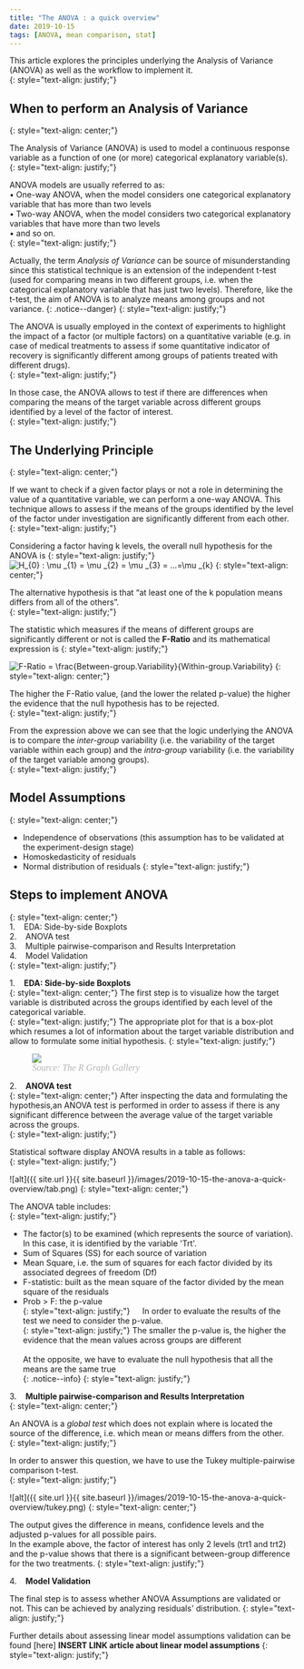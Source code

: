 ```yaml
---
title: "The ANOVA : a quick overview"
date: 2019-10-15
tags: [ANOVA, mean comparison, stat]
---
```


This article explores the principles underlying the Analysis of Variance (ANOVA) as well as the workflow to implement it.<br>
{: style="text-align: justify;"}

## When to perform an Analysis of Variance<br>
{: style="text-align: center;"}

The Analysis of Variance (ANOVA) is used to model a continuous response variable as a function of one (or more) categorical explanatory variable(s).<br>
{: style="text-align: justify;"}

ANOVA models are usually referred to as:<br>
•   One-way ANOVA, when the model considers one categorical explanatory variable that has more than two levels<br>
•   Two-way ANOVA, when the model considers two categorical explanatory variables that have more than two levels<br>
•   and so on.<br>
{: style="text-align: justify;"}

Actually, the term *Analysis of Variance* can be source of misunderstanding since this statistical technique is an extension of the independent t-test (used for comparing means in two different groups, i.e. when the categorical explanatory variable that has just two levels). Therefore, like the t-test, the aim of ANOVA is to analyze means among groups and not variance.
{: .notice--danger}
{: style="text-align: justify;"}

The ANOVA is usually employed in the context of experiments to highlight the impact of a factor (or multiple factors) on a quantitative variable (e.g. in case of medical treatments to assess if some quantitative indicator of recovery is significantly different among groups of patients treated with different drugs).<br>
{: style="text-align: justify;"}

In those case, the ANOVA allows to test if there are differences when comparing the means of the target variable across different groups identified by a level of the factor of interest.<br>
{: style="text-align: justify;"}

## The Underlying Principle<br>
{: style="text-align: center;"}

If we want to check if a given factor plays or not a role in determining the value of a quantitative variable, we can perform a one-way ANOVA. This technique allows to assess if the means of the groups identified by the level of the factor under investigation are significantly different from each other.<br>
{: style="text-align: justify;"}

Considering a factor having k levels, the overall null hypothesis for the ANOVA is
{: style="text-align: justify;"}
<img src="https://latex.codecogs.com/svg.latex?\fn_cs&space;H_{0}&space;:&space;\mu&space;_{1}&space;=&space;\mu&space;_{2}&space;=&space;\mu&space;_{3}&space;=&space;...=\mu&space;_{k}" title="H_{0} : \mu _{1} = \mu _{2} = \mu _{3} = ...=\mu _{k}" />
{: style="text-align: center;"}

The alternative hypothesis is that “at least one of the k population means differs from all of the others”.<br>
{: style="text-align: justify;"}

The statistic which measures if the means of different groups are significantly different or not is called the **F-Ratio** and its mathematical expression is
{: style="text-align: justify;"}

<img src="https://latex.codecogs.com/svg.latex?\fn_cs&space;F-Ratio&space;=&space;\frac{Between-group.Variability}{Within-group.Variability}" title="F-Ratio = \frac{Between-group.Variability}{Within-group.Variability}" />
{: style="text-align: center;"}

The higher the F-Ratio value, (and the lower the related p-value) the higher the evidence that the null hypothesis has to be rejected.<br>
{: style="text-align: justify;"}

From the expression above we can see that the logic underlying the ANOVA is to compare the *inter-group* variability (i.e. the variability of the target variable within each group) and the *intra-group* variability (i.e. the variability of the target variable among groups).<br>
{: style="text-align: justify;"}

## Model Assumptions<br>
{: style="text-align: center;"}

 - Independence of observations (this assumption has to be validated at the experiment-design stage)
 - Homoskedasticity of residuals
 - Normal distribution of residuals
 {: style="text-align: justify;"}

## Steps to implement ANOVA<br>
{: style="text-align: center;"}
<br>
1.&nbsp;&nbsp;&nbsp;&nbsp;EDA:  Side-by-side Boxplots<br>
2.&nbsp;&nbsp;&nbsp;&nbsp;ANOVA test<br>
3.&nbsp;&nbsp;&nbsp;&nbsp;Multiple pairwise-comparison and Results Interpretation<br>
4.&nbsp;&nbsp;&nbsp;&nbsp;Model Validation<br>
{: style="text-align: justify;"}

1.&nbsp;&nbsp;&nbsp;&nbsp;**EDA:  Side-by-side Boxplots**<br>
{: style="text-align: center;"}
The first step is to visualize how the target variable is distributed across the groups identified by each level of the categorical variable.<br>
{: style="text-align: justify;"}
The appropriate plot for that is a box-plot which resumes a lot of information about the target variable distribution and allow to formulate some initial hypothesis.
{: style="text-align: justify;"}
<figure>
   <img src="https://www.r-graph-gallery.com/264-control-ggplot2-boxplot-colors_files/figure-html/unnamed-chunk-1-2.png">
    <figcaption><a href="https://www.r-graph-gallery.com/264-control-ggplot2-boxplot-colors_files/figure-html/unnamed-chunk-1-2.png"></a><span style = "font-family: times, serif; font-size:12pt; font-style:italic; color: #B6B3B2; text-align: center;">Source: The R Graph Gallery</span> </figcaption>
</figure>

2.&nbsp;&nbsp;&nbsp;&nbsp;**ANOVA test**<br>
{: style="text-align: center;"}
After inspecting the data and formulating the hypothesis,an ANOVA test is performed in order to assess if there is any significant difference between the average value of the target variable across the groups.<br>
{: style="text-align: justify;"}

Statistical software display ANOVA results in a table as follows:<br>
{: style="text-align: justify;"}

![alt]({{ site.url }}{{ site.baseurl }}/images/2019-10-15-the-anova-a-quick-overview/tab.png)
{: style="text-align: center;"}


The ANOVA table includes:<br>
{: style="text-align: justify;"}
-	The factor(s) to be examined (which represents the source of variation). In this case, it is identified by the variable 'Trt'.<br>
-	Sum of Squares (SS) for each source of variation<br>
-	Mean Square, i.e. the sum of squares for each factor divided by its associated degrees of freedom (Df)<br>
-	F-statistic: built as the mean square of the factor divided by the mean square of the residuals<br>
-	Prob > F: the p-value<br>
{: style="text-align: justify;"}
 
In order to evaluate the results of the test we need to consider the p-value.<br>
{: style="text-align: justify;"}
The smaller the p-value is, the higher the evidence that the mean values across groups are different<br><br>
At the opposite, we have to evaluate the null hypothesis that all the means are the same true<br>
{: .notice--info}
{: style="text-align: justify;"}

3.&nbsp;&nbsp;&nbsp;&nbsp;**Multiple pairwise-comparison and Results Interpretation**<br>
{: style="text-align: center;"}

An ANOVA is a *global test* which does not explain where is located the source of the difference, i.e. which mean or means differs from the other.<br>
{: style="text-align: justify;"}

In order to answer this question, we have to use the Tukey multiple-pairwise comparison t-test.<br>
{: style="text-align: justify;"}

![alt]({{ site.url }}{{ site.baseurl }}/images/2019-10-15-the-anova-a-quick-overview/tukey.png)
{: style="text-align: center;"}

The output gives the difference in means, confidence levels and the adjusted p-values for all possible pairs.<br>
In the example above, the factor of interest has only 2 levels (trt1 and trt2) and the p-value shows that there is a significant between-group difference for the two treatments.
{: style="text-align: justify;"}

4.&nbsp;&nbsp;&nbsp;&nbsp;**Model Validation**<br>

The final step is to assess whether ANOVA Assumptions are validated or not. This can be achieved by analyzing residuals' distribution.
{: style="text-align: justify;"}

Further details about assessing linear model assumptions validation can be found [here] **INSERT LINK article about linear model assumptions**
{: style="text-align: justify;"}